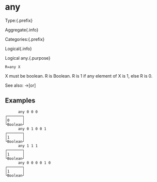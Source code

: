 # any

Type:{.prefix}

Aggregate{.info}

Categories:{.prefix}

Logical{.info}

Logical any.{.purpose}

~~~
R=any X
~~~

X must be boolean. R is Boolean. R is 1 if any element of  X is 1, else R is 0.

See also: →[or]

## Examples

~~~
      any 0 0 0
┌───────┐
│0      │
└Boolean┘
      any 0 1 0 0 1
┌───────┐
│1      │
└Boolean┘
      any 1 1 1
┌───────┐
│1      │
└Boolean┘
      any 0 0 0 0 1 0
┌───────┐
│1      │
└Boolean┘
~~~

